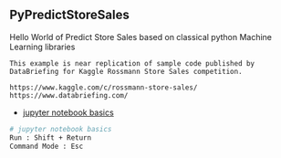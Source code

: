## PyPredictStoreSales
Hello World of Predict Store Sales based on classical python Machine Learning libraries
```
This example is near replication of sample code published by DataBriefing for Kaggle Rossmann Store Sales competition.

https://www.kaggle.com/c/rossmann-store-sales/
https://www.databriefing.com/
```


- [jupyter notebook basics](https://jupyter-notebook.readthedocs.io/en/stable/examples/Notebook/Notebook%20Basics.html)
```bash
# jupyter notebook basics
Run : Shift + Return
Command Mode : Esc
```



